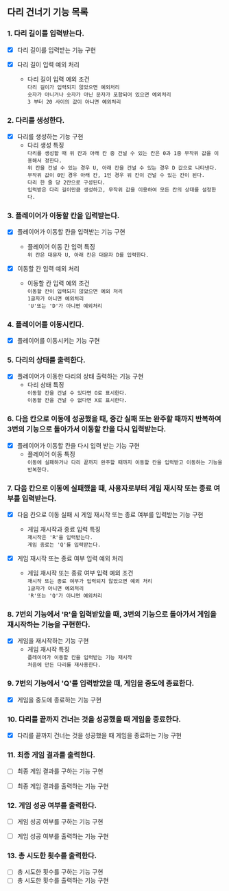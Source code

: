 ## 다리 건너기 기능 목록


### 1. 다리 길이를 입력받는다.
  - [X] 다리 길이를 입력받는 기능 구현
  
  - [X] 다리 길이 입력 예외 처리
    - 다리 길이 입력 예외 조건
    <br>`다리 길이가 입력되지 않았으면 예외처리`
    <br>`숫자가 아니거나 숫자가 아닌 문자가 포함되어 있으면 예외처리`
    <br>`3 부터 20 사이의 값이 아니면 예외처리`

### 2. 다리를 생성한다.
  - [X] 다리를 생성하는 기능 구현
    - 다리 생성 특징
    <br>`다리를 생성할 때 위 칸과 아래 칸 중 건널 수 있는 칸은 0과 1중 무작위 값을 이용해서 정한다.`
    <br>`위 칸을 건널 수 있는 경우 U, 아래 칸을 건널 수 있는 경우 D 값으로 나타낸다.`
    <br>`무작위 값이 0인 경우 아래 칸, 1인 경우 위 칸이 건널 수 있는 칸이 된다.`
    <br>`다리 한 줄 당 2칸으로 구성된다.`
    <br>`입력받은 다리 길이만큼 생성하고, 무작위 값을 이용하여 모든 칸의 상태를 설정한다.`


### 3. 플레이어가 이동할 칸을 입력받는다.
  - [X] 플레이어가 이동할 칸을 입력받는 기능 구현
    - 플레이어 이동 칸 입력 특징
    <br>`위 칸은 대문자 U, 아래 칸은 대문자 D를 입력한다.`
  
  - [X] 이동할 칸 입력 예외 처리
    - 이동할 칸 입력 예외 조건
    <br>`이동할 칸이 입력되지 않았으면 예외 처리`
    <br>`1글자가 아니면 예외처리`
    <br>`'U'또는 'D'가 아니면 예외처리`

### 4. 플레이어를 이동시킨다.
  - [X] 플레이어를 이동시키는 기능 구현


### 5. 다리의 상태를 출력한다.
  - [X] 플레이어가 이동한 다리의 상태 출력하는 기능 구현
    - 다리 상태 특징
    <br>`이동할 칸을 건널 수 있다면 O로 표시한다.`
    <br>`이동할 칸을 건널 수 없다면 X로 표시한다.`


### 6. 다음 칸으로 이동에 성공했을 때, 중간 실패 또는 완주할 때까지 반복하여 3번의 기능으로 돌아가서 이동할 칸을 다시 입력받는다.
  - [X] 플레이어가 이동할 칸을 다시 입력 받는 기능 구현
    - 플레이어 이동 특징
    <br>`이동에 실패하거나 다리 끝까지 완주할 때까지 이동할 칸을 입력받고 이동하는 기능을 반복한다.`

### 7. 다음 칸으로 이동에 실패했을 때, 사용자로부터 게임 재시작 또는 종료 여부를 입력받는다.
  - [X] 다음 칸으로 이동 실패 시 게임 재시작 또는 종료 여부를 입력받는 기능 구현
    - 게임 재시작과 종료 입력 특징
    <br>`재시작은 'R'을 입력받는다.`
    <br>`게임 종료는 'Q'를 입력받는다.`
    
  - [X] 게임 재시작 또는 종료 여부 입력 예외 처리
    - 게임 재시작 또는 종료 여부 입력 예외 조건
    <br>`재시작 또는 종료 여부가 입력되지 않았으면 예외 처리`
    <br>`1글자가 아니면 예외처리`
    <br>`'R'또는 'Q'가 아니면 예외처리`

### 8. 7번의 기능에서 'R'을 입력받았을 때, 3번의 기능으로 돌아가서 게임을 재시작하는 기능을 구현한다.
  - [X] 게임을 재시작하는 기능 구현
    - 게임 재시작 특징
    <br>`플레이어가 이동할 칸을 입력받는 기능 재시작`
    <br>`처음에 만든 다리를 재사용한다.`


### 9. 7번의 기능에서 'Q'를 입력받았을 때, 게임을 중도에 종료한다.
  - [X] 게임을 중도에 종료하는 기능 구현


### 10. 다리를 끝까지 건너는 것을 성공했을 때 게임을 종료한다.
  - [X] 다리를 끝까지 건너는 것을 성공했을 때 게임을 종료하는 기능 구현


### 11. 최종 게임 결과를 출력한다.
  - [ ] 최종 게임 결과를 구하는 기능 구현
  - [ ] 최종 게임 결과를 출력하는 기능 구현


### 12. 게임 성공 여부를 출력한다.
  - [ ] 게임 성공 여부를 구하는 기능 구현
  - [ ] 게임 성공 여부를 출력하는 기능 구현


### 13. 총 시도한 횟수를 출력한다.
  - [ ] 총 시도한 횟수를 구하는 기능 구현
  - [ ] 총 시도한 횟수를 출력하는 기능 구현

